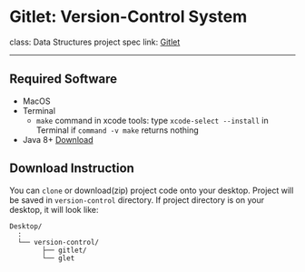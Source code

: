 # Gitlet: Version-Control System
class: Data Structures
project spec link: [Gitlet](https://inst.eecs.berkeley.edu/~cs61b/fa17/materials/proj/proj3/index.html)

---
## **Required Software**
- MacOS
- Terminal
  - `make` command in xcode tools: type `xcode-select --install` in Terminal if `command -v make` returns nothing
- Java 8+ [Download](https://www.java.com/en/download/mac_download.jsp)

## Download Instruction
You can `clone` or download(zip) project code onto your desktop. Project will be saved in `version-control` directory.
If project directory is on your desktop, it will look like:
```
Desktop/
  :
  └── version-control/
        ├── gitlet/
        └── glet
```
